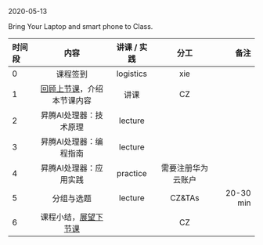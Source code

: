 2020-05-13

Bring Your Laptop and smart phone  to Class. 

| 时间段 |                        内容                        | 讲课 / 实践 |     分工      | 备注 |
| :----- | :------------------------------------------------: | :---------: | :-----------: | ---: |
| 0      |                      课程签到                      |  logistics  |      xie      |      |
| 1      | [回顾上节课](../WW12/WW12-Plan.md)，介绍本节课内容 |    讲课     |      CZ       |      |
| 2      |               昇腾AI处理器：技术原理               |   lecture   |               |      |
| 3      |               昇腾AI处理器：编程指南               |   lecture   |               |      |
| 4      |               昇腾AI处理器：应用实践               |  practice   | 需要注册华为云账户 |      |
| 5      |               分组与选题               |   lecture   |   CZ&TAs  |   20-30 min   |
| 6      |    课程小结，[展望下节课](../WW14/WW14-Plan.md)    |             |      CZ       |      |

